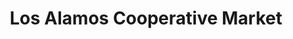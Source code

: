 ---
title: "Los Alamos Cooperative Market"
url: /los-alamos/los-alamos-cooperative-market/
shop: Supermarkt
---